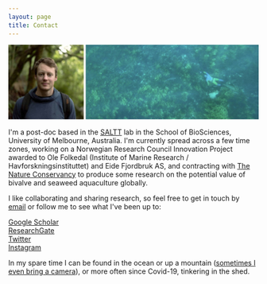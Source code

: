 ```yaml
---
layout: page
title: Contact
---
```

  
![profile](images/greenprofile.jpg)  
  
I'm a post-doc based in the [SALTT](https://blogs.unimelb.edu.au/saltt) lab in the School of BioSciences, University of Melbourne, Australia. I'm currently spread across a few time zones, working on a Norwegian Research Council Innovation Project awarded to Ole Folkedal (Institute of Marine Research / Havforskningsinstituttet) and Eide Fjordbruk AS, and contracting with [The Nature Conservancy](https://www.nature.org/en-us/what-we-do/our-insights/perspectives/how-investors-can-turn-the-tide-on-aquaculture/) to produce some research on the potential value of bivalve and seaweed aquaculture globally.
  
I like collaborating and sharing research, so feel free to get in touch by [email](luke.barrett@unimelb.edu.au) or follow me to see what I've been up to:  
  
[Google Scholar](https://scholar.google.ca/citations?hl=en&pli=1&user=m2VurpgAAAAJ)  
[ResearchGate](https://www.researchgate.net/profile/Luke_Barrett)  
[Twitter](https://www.twitter.com/LukeBarrettSci)  
[Instagram](https://www.instagram.com/barrettphoto/)  
  
In my spare time I can be found in the ocean or up a mountain ([sometimes I even bring a camera](https://lukebarrett.com)), or more often since Covid-19, tinkering in the shed.
